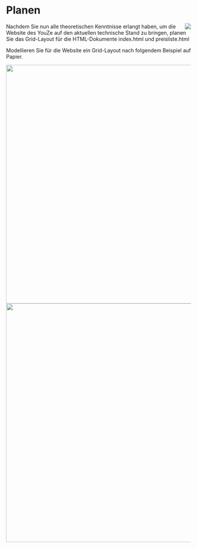 <!--include-start-->
# Planen
<img style="float: right;" src="https://thomasbeckmann.github.io/moodle-kurse/BG-Q1/Lernsituation03/pics/YouZe-Logo.png">Nachdem Sie nun alle theoretischen Kenntnisse erlangt haben, um die Website des YouZe auf den aktuellen technische Stand zu bringen, planen Sie das Grid-Layout für die HTML-Dokumente index.html und preisliste.html

Modellieren Sie für die Website ein Grid-Layout nach folgendem Beispiel auf Papier.

<img src="https://thomasbeckmann.github.io/moodle-kurse/BG-Q1/Lernsituation03/pics/P-1.png" width="650">
<img src="https://thomasbeckmann.github.io/moodle-kurse/BG-Q1/Lernsituation03/pics/P-2.png" width="650">

<!--include-end-->


